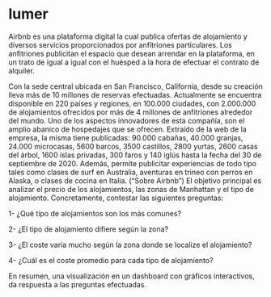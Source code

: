 # lumer
Airbnb es una plataforma digital la cual publica ofertas de alojamiento y diversos servicios proporcionados por anfitriones particulares. Los anfitriones publicitan el espacio que desean arrendar en la plataforma, en un trato de igual a igual con el huésped a la hora de efectuar el contrato de alquiler.

Con la sede central ubicada en San Francisco, California, desde su creación lleva más de 10 millones de reservas efectuadas. Actualmente se encuentra disponible en 220 países y regiones, en 100.000 ciudades, con 2.000.000 de alojamientos ofrecidos por más de 4 millones de anfitriones alrededor del mundo. Uno de los aspectos innovadores de esta compañía, son el amplio abanico de hospedajes que se ofrecen. Extraído de la web de la empresa, la misma tiene publicadas: 90.000 cabañas, 40.000 granjas, 24.000 microcasas, 5600 barcos, 3500 castillos, 2800 yurtas, 2600 casas del árbol, 1600 islas privadas, 300 faros y 140 iglús hasta la fecha del 30 de septiembre de 2020. Además, permite publicitar experiencias de todo tipo tales como clases de surf en Australia, aventuras en trineo con perros en Alaska, o clases de cocina en Italia. (“Sobre Airbnb”)
El objetivo principal es analizar  el precio de los alojamientos, las zonas de Manhattan y el tipo de alojamiento. Concretamente, contestar las siguientes preguntas:

1- ¿Qué tipo de alojamientos son los más comunes?

2- ¿El tipo de alojamiento difiere según la zona?

3- ¿El coste varía mucho según la zona donde se localize el alojamiento?

4- ¿Cuál es el coste promedio para cada tipo de alojamiento?

En resumen, una visualización en un dashboard con gráficos interactivos, da respuesta a las preguntas efectuadas.
